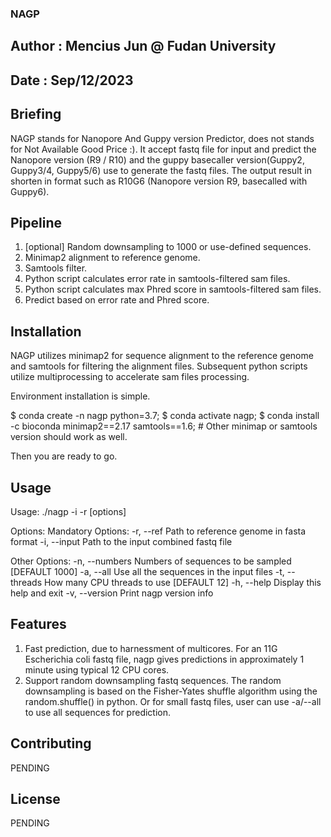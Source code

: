 ### NAGP
## Author : Mencius Jun @ Fudan University
## Date : Sep/12/2023

## Briefing

NAGP stands for Nanopore And Guppy version Predictor, does not stands for Not Available Good Price :).
It accept fastq file for input and predict the Nanopore version (R9 / R10) and the guppy basecaller version(Guppy2, Guppy3/4, Guppy5/6) use to generate the fastq files.
The output result in shorten in format such as R10G6 (Nanopore version R9, basecalled with Guppy6).


## Pipeline
1. [optional] Random downsampling to 1000 or use-defined sequences.
2. Minimap2 alignment to reference genome.
3. Samtools filter.
4. Python script calculates error rate in samtools-filtered sam files.
5. Python script calculates max Phred score in samtools-filtered sam files.
6. Predict based on error rate and Phred score.


## Installation

NAGP utilizes minimap2 for sequence alignment to the reference genome and samtools for filtering the alignment files. 
Subsequent python scripts utilize multiprocessing to accelerate sam files processing.

Environment installation is simple.

$ conda create -n nagp python=3.7;
$ conda activate nagp;
$ conda install -c bioconda minimap2==2.17 samtools==1.6;   # Other minimap or samtools version should work as well.

Then you are ready to go.

## Usage

Usage: ./nagp -i <fastq input path> -r <reference genome input path> [options]
 
Options:
Mandatory Options: 
  -r, --ref      Path to reference genome in fasta format
  -i, --input    Path to the input combined fastq file
 
Other Options: 
  -n, --numbers    Numbers of sequences to be sampled [DEFAULT 1000]
  -a, --all        Use all the sequences in the input files
  -t, --threads  How many CPU threads to use [DEFAULT 12]
  -h, --help       Display this help and exit
  -v, --version    Print nagp version info


## Features

1. Fast prediction, due to harnessment of multicores. For an 11G Escherichia coli fastq file, nagp gives predictions in approximately 1 minute using typical 12 CPU cores.
2. Support random downsampling fastq sequences. The random downsampling is based on the Fisher-Yates shuffle algorithm using the random.shuffle() in python. Or for small fastq files, user can use -a/--all to use all sequences for prediction.



## Contributing
PENDING
## License
PENDING
